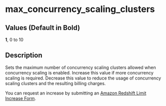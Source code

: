 # max\_concurrency\_scaling\_clusters<a name="r_max_concurrency_scaling_clusters"></a>

## Values \(Default in Bold\)<a name="r_max_concurrency_scaling_clusters-values"></a>

 **1**, 0 to 10 

## Description<a name="r_max_concurrency_scaling_clusters-description"></a>

Sets the maximum number of concurrency scaling clusters allowed when concurrency scaling is enabled\. Increase this value if more concurrency scaling is required\. Decrease this value to reduce the usage of concurrency scaling clusters and the resulting billing charges\. 

You can request an increase by submitting an [Amazon Redshift Limit Increase Form](https://console.aws.amazon.com/support/home#/case/create?issueType=service-limit-increase&limitType=service-code-redshift)\.